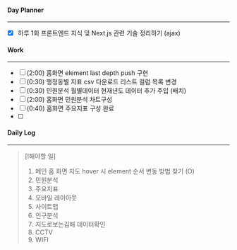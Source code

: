 
#### Day Planner
---
- [x] 하루 1회 프론트엔드 지식 및 Next.js 관련 기술 정리하기 (ajax)


#### Work
---
- [ ] (2:00) 홈화면 element last depth push 구현
- [ ] (0:30) 행정동별 지표 csv 다운로드 리스트 컬럼 목록 변경
- [ ] (0:30) 민원분석 월별데이터 현재년도 데이터 추가 주입 (배치)
- [ ] (2:00) 홈화면 민원분석 차트구성
- [ ] (0:40) 홈화면 주요지표 구성 완료
- [ ] 


#### Daily Log
---
> [!해야할 일]
> 1. 메인 홈 화면 지도 hover 시 element 순서 변동 방법 찾기 (O)
> 2. 민원분석
> 3. 주요지표
> 4. 모바일 레이아웃
> 5. 사이트맵
> 6. 인구분석
> 7. 지도로보는김해 데이터확인
> 8. CCTV
> 9. WIFI


